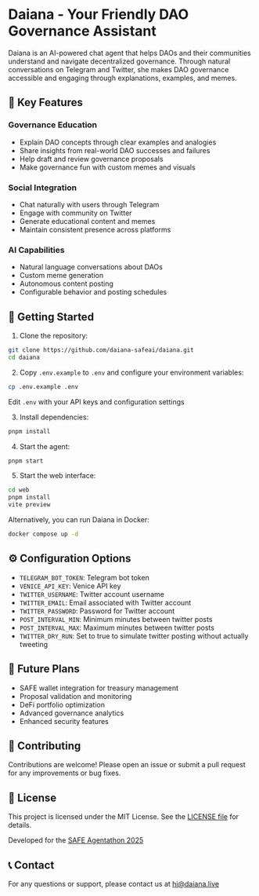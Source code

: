 # Daiana - Your Friendly DAO Governance Assistant

Daiana is an AI-powered chat agent that helps DAOs and their communities understand and navigate decentralized governance. Through natural conversations on Telegram and Twitter, she makes DAO governance accessible and engaging through explanations, examples, and memes.

## 🌟 Key Features

### Governance Education
- Explain DAO concepts through clear examples and analogies
- Share insights from real-world DAO successes and failures
- Help draft and review governance proposals
- Make governance fun with custom memes and visuals

### Social Integration
- Chat naturally with users through Telegram
- Engage with community on Twitter
- Generate educational content and memes
- Maintain consistent presence across platforms

### AI Capabilities
- Natural language conversations about DAOs
- Custom meme generation
- Autonomous content posting
- Configurable behavior and posting schedules

## 🚀 Getting Started

1. Clone the repository:
```bash
git clone https://github.com/daiana-safeai/daiana.git
cd daiana
```

2. Copy `.env.example` to `.env` and configure your environment variables:
```bash
cp .env.example .env
```
Edit `.env` with your API keys and configuration settings

3. Install dependencies:
```bash
pnpm install
```

4. Start the agent:
```bash
pnpm start
```

5. Start the web interface:
```bash
cd web
pnpm install
vite preview
```

Alternatively, you can run Daiana in Docker:
```bash
docker compose up -d
```

## ⚙️ Configuration Options

- `TELEGRAM_BOT_TOKEN`: Telegram bot token
- `VENICE_API_KEY`: Venice API key
- `TWITTER_USERNAME`: Twitter account username
- `TWITTER_EMAIL`: Email associated with Twitter account
- `TWITTER_PASSWORD`: Password for Twitter account
- `POST_INTERVAL_MIN`: Minimum minutes between twitter posts
- `POST_INTERVAL_MAX`: Maximum minutes between twitter posts
- `TWITTER_DRY_RUN`: Set to true to simulate twitter posting without actually tweeting

## 🔄 Future Plans

- SAFE wallet integration for treasury management
- Proposal validation and monitoring
- DeFi portfolio optimization
- Advanced governance analytics
- Enhanced security features

## 🤝 Contributing

Contributions are welcome! Please open an issue or submit a pull request for any improvements or bug fixes.

## 📜 License

This project is licensed under the MIT License. See the [LICENSE file](LICENSE) for details.

Developed for the [SAFE Agentathon 2025](https://safe.global/ai)

## 📞 Contact

For any questions or support, please contact us at [hi@daiana.live](mailto:hi@daiana.live)